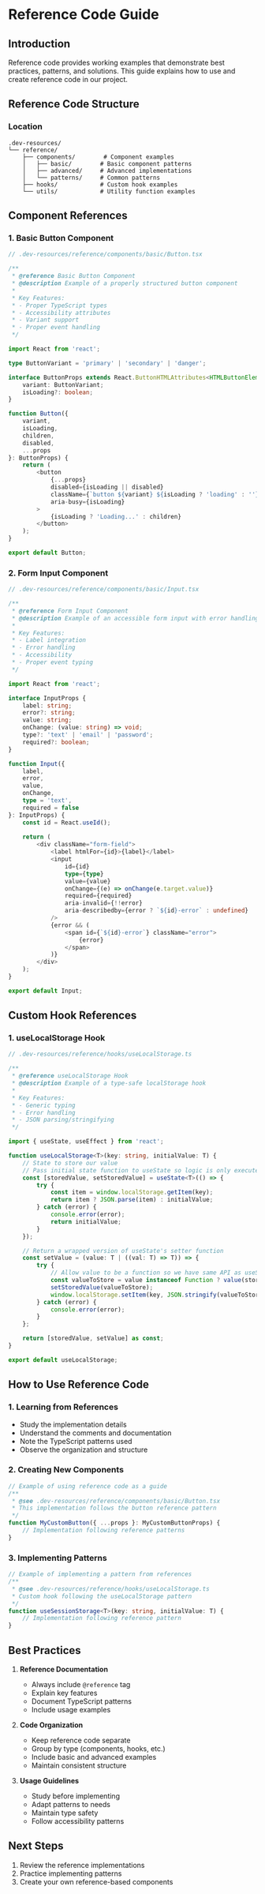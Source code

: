 # Reference Code Guide

## Introduction
Reference code provides working examples that demonstrate best practices, patterns, and solutions. This guide explains how to use and create reference code in our project.

## Reference Code Structure

### Location
```
.dev-resources/
└── reference/
    ├── components/        # Component examples
    │   ├── basic/        # Basic component patterns
    │   ├── advanced/     # Advanced implementations
    │   └── patterns/     # Common patterns
    ├── hooks/            # Custom hook examples
    └── utils/            # Utility function examples
```

## Component References

### 1. Basic Button Component
```typescript
// .dev-resources/reference/components/basic/Button.tsx

/**
 * @reference Basic Button Component
 * @description Example of a properly structured button component
 * 
 * Key Features:
 * - Proper TypeScript types
 * - Accessibility attributes
 * - Variant support
 * - Proper event handling
 */

import React from 'react';

type ButtonVariant = 'primary' | 'secondary' | 'danger';

interface ButtonProps extends React.ButtonHTMLAttributes<HTMLButtonElement> {
    variant: ButtonVariant;
    isLoading?: boolean;
}

function Button({ 
    variant, 
    isLoading,
    children,
    disabled,
    ...props 
}: ButtonProps) {
    return (
        <button
            {...props}
            disabled={isLoading || disabled}
            className={`button ${variant} ${isLoading ? 'loading' : ''}`}
            aria-busy={isLoading}
        >
            {isLoading ? 'Loading...' : children}
        </button>
    );
}

export default Button;
```

### 2. Form Input Component
```typescript
// .dev-resources/reference/components/basic/Input.tsx

/**
 * @reference Form Input Component
 * @description Example of an accessible form input with error handling
 * 
 * Key Features:
 * - Label integration
 * - Error handling
 * - Accessibility
 * - Proper event typing
 */

import React from 'react';

interface InputProps {
    label: string;
    error?: string;
    value: string;
    onChange: (value: string) => void;
    type?: 'text' | 'email' | 'password';
    required?: boolean;
}

function Input({
    label,
    error,
    value,
    onChange,
    type = 'text',
    required = false
}: InputProps) {
    const id = React.useId();
    
    return (
        <div className="form-field">
            <label htmlFor={id}>{label}</label>
            <input
                id={id}
                type={type}
                value={value}
                onChange={(e) => onChange(e.target.value)}
                required={required}
                aria-invalid={!!error}
                aria-describedby={error ? `${id}-error` : undefined}
            />
            {error && (
                <span id={`${id}-error`} className="error">
                    {error}
                </span>
            )}
        </div>
    );
}

export default Input;
```

## Custom Hook References

### 1. useLocalStorage Hook
```typescript
// .dev-resources/reference/hooks/useLocalStorage.ts

/**
 * @reference useLocalStorage Hook
 * @description Example of a type-safe localStorage hook
 * 
 * Key Features:
 * - Generic typing
 * - Error handling
 * - JSON parsing/stringifying
 */

import { useState, useEffect } from 'react';

function useLocalStorage<T>(key: string, initialValue: T) {
    // State to store our value
    // Pass initial state function to useState so logic is only executed once
    const [storedValue, setStoredValue] = useState<T>(() => {
        try {
            const item = window.localStorage.getItem(key);
            return item ? JSON.parse(item) : initialValue;
        } catch (error) {
            console.error(error);
            return initialValue;
        }
    });

    // Return a wrapped version of useState's setter function
    const setValue = (value: T | ((val: T) => T)) => {
        try {
            // Allow value to be a function so we have same API as useState
            const valueToStore = value instanceof Function ? value(storedValue) : value;
            setStoredValue(valueToStore);
            window.localStorage.setItem(key, JSON.stringify(valueToStore));
        } catch (error) {
            console.error(error);
        }
    };

    return [storedValue, setValue] as const;
}

export default useLocalStorage;
```

## How to Use Reference Code

### 1. Learning from References
- Study the implementation details
- Understand the comments and documentation
- Note the TypeScript patterns used
- Observe the organization and structure

### 2. Creating New Components
```typescript
// Example of using reference code as a guide
/**
 * @see .dev-resources/reference/components/basic/Button.tsx
 * This implementation follows the button reference pattern
 */
function MyCustomButton({ ...props }: MyCustomButtonProps) {
    // Implementation following reference patterns
}
```

### 3. Implementing Patterns
```typescript
// Example of implementing a pattern from references
/**
 * @see .dev-resources/reference/hooks/useLocalStorage.ts
 * Custom hook following the useLocalStorage pattern
 */
function useSessionStorage<T>(key: string, initialValue: T) {
    // Implementation following reference pattern
}
```

## Best Practices

1. **Reference Documentation**
   - Always include `@reference` tag
   - Explain key features
   - Document TypeScript patterns
   - Include usage examples

2. **Code Organization**
   - Keep reference code separate
   - Group by type (components, hooks, etc.)
   - Include basic and advanced examples
   - Maintain consistent structure

3. **Usage Guidelines**
   - Study before implementing
   - Adapt patterns to needs
   - Maintain type safety
   - Follow accessibility patterns

## Next Steps
1. Review the reference implementations
2. Practice implementing patterns
3. Create your own reference-based components 